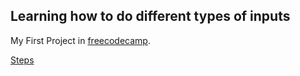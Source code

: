 ## Learning how to do different types of inputs
My First Project in [freecodecamp](https://www.freecodecamp.org/).

[Steps](https://www.freecodecamp.org/learn/2022/responsive-web-design/build-a-survey-form-project/build-a-survey-form)
